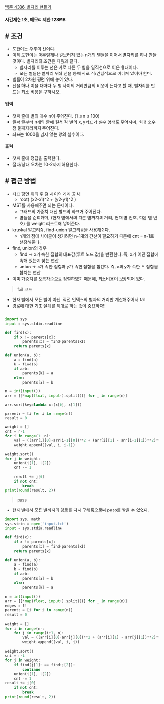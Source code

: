 
[백준 4386_별자리 만들기](https://www.acmicpc.net/problem/4386)


#### 시간제한 1초, 메모리 제한 128MB


## # 조건

- 도현이는 우주의 신이다. 
- 이제 도현이는 아무렇게나 널브러져 있는 n개의 별들을 이어서 별자리를 하나 만들 것이다. 별자리의 조건은 다음과 같다.
	-   별자리를 이루는 선은 서로 다른 두 별을 일직선으로 이은 형태이다.
	-   모든 별들은 별자리 위의 선을 통해 서로 직/간접적으로 이어져 있어야 한다.
- 별들이 2차원 평면 위에 놓여 있다. 
- 선을 하나 이을 때마다 두 별 사이의 거리만큼의 비용이 든다고 할 때, 별자리를 만드는 최소 비용을 구하시오.


#### 입력
- 첫째 줄에 별의 개수 n이 주어진다. (1 ≤ n ≤ 100)
- 둘째 줄부터 n개의 줄에 걸쳐 각 별의 x, y좌표가 실수 형태로 주어지며, 최대 소수점 둘째자리까지 주어진다. 
- 좌표는 1000을 넘지 않는 양의 실수이다.


#### 출력
- 첫째 줄에 정답을 출력한다. 
- 절대/상대 오차는 10-2까지 허용한다.



## # 접근 방법

- 좌표 평면 위의 두 점 사이의 거리 공식
	- root( (x2-x1)^2 + (y2-y1)^2 )
- MST를 사용해주면 되는 문제이다.
	- 그래프의 가중치 대신 별드의 좌표가 주어진다.
	- 별들을 순회하며, (현재 별에서의 다른 별까지의 거리, 현재 별 번호, 다음 별 번호) 를 weight 리스트에 넣어준다.
- kruskal 알고리즘, find-union 알고리즘을 사용해준다.
	- n개의 점에 사이클이 생기려면 n-1개의 간선이 필요하기 때문에 cnt = n-1로 설정해준다.
- find, union의 경우
	- find => x가 속한 집합의 대표값(루트 노드 값)을 반환한다. 즉, x가 어떤 집합에 속해 있는지 찾는 연산
	- union => x가 속한 집합과 y가 속한 집합을 합친다. 즉, x와 y가 속한 두 집합을 합치는 연산
- 이미 가중치를 오름차순으로 정렬하였기 때문에, 최소비용이 보장되어 있다.

> fail 코드

- 현재 별에서 모든 별이 아닌, 직전 인덱스의 별과의 거리만 계산해주어서 fail
- 경로에 대한 기초 설계를 제대로 하는 것이 중요하다!!

```python

import sys
input = sys.stdin.readline

def find(x):
    if x != parents[x]:
        parents[x] = find(parents[x])
    return parents[x]

def union(a, b):
    a = find(a)
    b = find(b)
    if a>b:
        parents[b] = a
    else:
        parents[a] = b

n = int(input())
arr = [[*map(float, input().split())] for _ in range(n)]

arr.sort(key=lambda x:(x[0], x[1]))

parents = [i for i in range(n)]
result = 0

weight = []
cnt = n-1
for i in range(1, n):
    val = ((arr[i][0]-arr[i-1][0])**2 + (arr[i][1] - arr[i-1][1])**2)**0.5
    weight.append((val, i, i-1))

weight.sort()    
for j in weight:
    union(j[1], j[2])
    cnt -= 1
    
    result += j[0]
    if not cnt:
        break
print(round(result, 2))
```



> pass

- 현재 별에서 모든 별까지의 경로를 다시 구해줌으로써 pass를 받을 수 있었다.

```python
import sys, math  
sys.stdin = open('input.txt')  
input = sys.stdin.readline  
  
def find(x):  
    if x != parents[x]:  
        parents[x] = find(parents[x])  
    return parents[x]  
  
def union(a, b):  
    a = find(a)  
    b = find(b)  
    if a>b:  
        parents[a] = b  
    else:  
        parents[b] = a  
  
n = int(input())  
arr = [[*map(float, input().split())] for _ in range(n)]  
edges = []  
parents = [i for i in range(n)]  
result = 0  
  
weight = []  
for i in range(n):  
    for j in range(i+1, n):  
        val = ((arr[i][0]-arr[j][0])**2 + (arr[i][1] - arr[j][1])**2)**0.5  
        weight.append((val, i, j))  
      
weight.sort()  
cnt = n-1  
for j in weight:  
    if find(j[1]) == find(j[2]):  
        continue  
    union(j[1], j[2])  
    cnt -= 1      
result += j[0]  
    if not cnt:  
        break  
print(round(result, 2))
```